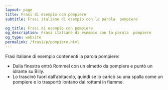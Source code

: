 ```yaml
---
layout: page
title: Frasi di esempio con pompiere 
subtitle: Frasi italiane di esempio con la parola  pompiere

og_title: Frasi di esempio con pompiere 
og_description: Frasi italiane di esempio con la parola  pompiere
og_type: website
permalink: /frasi/p/pompiere.html
---
```


Frasi italiane di esempio contenenti la parola pompiere:


- Dalla finestra entrò Rommel con un elmetto da pompiere e puntò un idrante su Billy.
- Lo trascinò fuori dall’abitacolo, quindi se lo caricò su una spalla come un pompiere e lo trasportò lontano dai rottami in fiamme.
